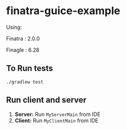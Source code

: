 # finatra-guice-example

Using:

 Finatra : 2.0.0
 
 Finagle : 6.28
 
## To Run tests

```
./gradlew test
```

## Run client and server

1. **Server:** Run `MyServerMain` from IDE
2. **Client:** Run `MyClientMain` from IDE